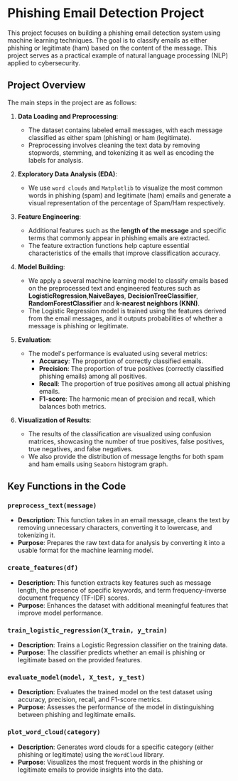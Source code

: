 
# Phishing Email Detection Project

This project focuses on building a phishing email detection system using machine learning techniques. The goal is to classify emails as either phishing or legitimate (ham) based on the content of the message. This project serves as a practical example of natural language processing (NLP) applied to cybersecurity.

## Project Overview

The main steps in the project are as follows:

1. **Data Loading and Preprocessing**:
   - The dataset contains labeled email messages, with each message classified as either spam (phishing) or ham (legitimate).
   - Preprocessing involves cleaning the text data by removing stopwords, stemming, and tokenizing it as well as encoding the labels for analysis.

2. **Exploratory Data Analysis (EDA)**:
   - We use `word clouds` and `Matplotlib` to visualize the most common words in phishing (spam) and legitimate (ham) emails and generate a visual representation of the percentage of Spam/Ham respectively.

3. **Feature Engineering**:
   - Additional features such as the **length of the message** and specific terms that commonly appear in phishing emails are extracted.
   - The feature extraction functions help capture essential characteristics of the emails that improve classification accuracy.

4. **Model Building**:
   - We apply a several machine learning model to classify emails based on the preprocessed text and engineered features such as **LogisticRegression**,**NaiveBayes**, **DecisionTreeClassifier**, **RandomForestClassifier** and **k-nearest neighbors (KNN)**.
   - The Logistic Regression model is trained using the features derived from the email messages, and it outputs probabilities of whether a message is phishing or legitimate.

5. **Evaluation**:
   - The model's performance is evaluated using several metrics:
     - **Accuracy**: The proportion of correctly classified emails.
     - **Precision**: The proportion of true positives (correctly classified phishing emails) among all positives.
     - **Recall**: The proportion of true positives among all actual phishing emails.
     - **F1-score**: The harmonic mean of precision and recall, which balances both metrics.

6. **Visualization of Results**:
   - The results of the classification are visualized using confusion matrices, showcasing the number of true positives, false positives, true negatives, and false negatives.
   - We also provide the distribution of message lengths for both spam and ham emails using `Seaborn` histogram graph.

## Key Functions in the Code

### `preprocess_text(message)`
- **Description**: This function takes in an email message, cleans the text by removing unnecessary characters, converting it to lowercase, and tokenizing it.
- **Purpose**: Prepares the raw text data for analysis by converting it into a usable format for the machine learning model.

### `create_features(df)`
- **Description**: This function extracts key features such as message length, the presence of specific keywords, and term frequency-inverse document frequency (TF-IDF) scores.
- **Purpose**: Enhances the dataset with additional meaningful features that improve model performance.

### `train_logistic_regression(X_train, y_train)`
- **Description**: Trains a Logistic Regression classifier on the training data.
- **Purpose**: The classifier predicts whether an email is phishing or legitimate based on the provided features.

### `evaluate_model(model, X_test, y_test)`
- **Description**: Evaluates the trained model on the test dataset using accuracy, precision, recall, and F1-score metrics.
- **Purpose**: Assesses the performance of the model in distinguishing between phishing and legitimate emails.

### `plot_word_cloud(category)`
- **Description**: Generates word clouds for a specific category (either phishing or legitimate) using the `WordCloud` library.
- **Purpose**: Visualizes the most frequent words in the phishing or legitimate emails to provide insights into the data.
